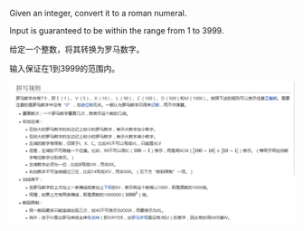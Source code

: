 Given an integer, convert it to a roman numeral.

Input is guaranteed to be within the range from 1 to 3999.

给定一个整数，将其转换为罗马数字。

输入保证在1到3999的范围内。

![](media/3129a2479b92da3bf96147c66221da21.png)
